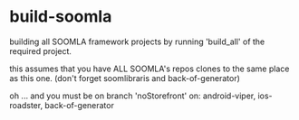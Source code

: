 build-soomla
============

building all SOOMLA framework projects by running 'build_all' of the required project.

this assumes that you have ALL SOOMLA's repos clones to the same place as this one. (don't forget soomlibraris and back-of-generator)

oh ... and you must be on branch 'noStorefront' on: android-viper, ios-roadster, back-of-generator
